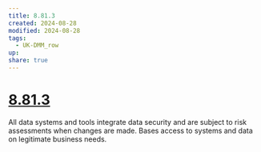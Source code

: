 ```yaml
---
title: 8.81.3
created: 2024-08-28
modified: 2024-08-28
tags:
  - UK-DMM_row
up: 
share: true
---
```

# [8.81.3](8.81.3.md)

All data systems and tools integrate data security and are subject to risk assessments when changes are made. Bases access to systems and data on legitimate business needs.
